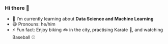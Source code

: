 ### Hi there 👋

- 🌱 I’m currently learning about **Data Science and Machine Learning**
- 😄 Pronouns: he/him
- ⚡ Fun fact: Enjoy biking 🚲 in the city, practising Karate 🥋, and watching Baseball ⚾️ 

<!--
**mackrauss/mackrauss** is a ✨ _special_ ✨ repository because its `README.md` (this file) appears on your GitHub profile.

Here are some ideas to get you started:

- 🔭 I’m currently working on ...
- 🌱 I’m currently learning ...
- 👯 I’m looking to collaborate on ...
- 🤔 I’m looking for help with ...
- 💬 Ask me about ...
- 📫 How to reach me: ...
- 😄 Pronouns: ...
- ⚡ Fun fact: ...
-->
